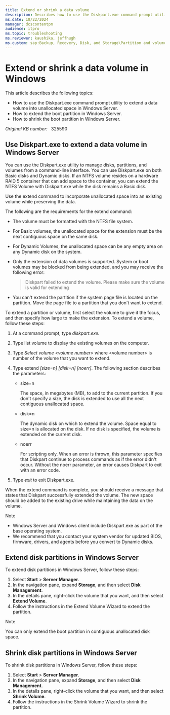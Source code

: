 ```yaml
---
title: Extend or shrink a data volume
description: Describes how to use the Diskpart.exe command prompt utility to extend a data volume in unallocated space. Also describes how to extend or shrink disk partitions.
ms.date: 10/22/2024
manager: dcscontentpm
audience: itpro
ms.topic: troubleshooting
ms.reviewer: kaushika, jeffhugh
ms.custom: sap:Backup, Recovery, Disk, and Storage\Partition and volume management , csstroubleshoot
---
```

# Extend or shrink a data volume in Windows

This article describes the following topics:

- How to use the Diskpart.exe command prompt utility to extend a data volume into unallocated space in Windows Server.
- How to extend the boot partition in Windows Server.
- How to shrink the boot partition in Windows Server.

_Original KB number:_ &nbsp; 325590

## Use Diskpart.exe to extend a data volume in Windows Server

You can use the Diskpart.exe utility to manage disks, partitions, and volumes from a command-line interface. You can use Diskpart.exe on both Basic disks and Dynamic disks. If an NTFS volume resides on a hardware RAID 5 container that can add space to the container, you can extend the NTFS Volume with Diskpart.exe while the disk remains a Basic disk.

Use the extend command to incorporate unallocated space into an existing volume while preserving the data.

The following are the requirements for the extend command:

- The volume must be formatted with the NTFS file system.
- For Basic volumes, the unallocated space for the extension must be the next contiguous space on the same disk.
- For Dynamic Volumes, the unallocated space can be any empty area on any Dynamic disk on the system.
- Only the extension of data volumes is supported. System or boot volumes may be blocked from being extended, and you may receive the following error:

    > Diskpart failed to extend the volume. Please make sure the volume is valid for extending

- You can't extend the partition if the system page file is located on the partition. Move the page file to a partition that you don't want to extend.

To extend a partition or volume, first select the volume to give it the focus, and then specify how large to make the extension. To extend a volume, follow these steps:

1. At a command prompt, type *diskpart.exe*.
2. Type list volume to display the existing volumes on the computer.
3. Type *Select volume \<volume number>* where \<volume number> is number of the volume that you want to extend.
4. Type extend *[size=n] [disk=n] [noerr]*. The following section describes the parameters:

    - size=n

        The space, in megabytes (MB), to add to the current partition. If you don't specify a size, the disk is extended to use all the next contiguous unallocated space.

    - disk=n

        The dynamic disk on which to extend the volume. Space equal to size=n is allocated on the disk. If no disk is specified, the volume is extended on the current disk.

    - noerr

        For scripting only. When an error is thrown, this parameter specifies that Diskpart continue to process commands as if the error didn't occur. Without the noerr parameter, an error causes Diskpart to exit with an error code.

5. Type *exit* to exit Diskpart.exe.

When the extend command is complete, you should receive a message that states that Diskpart successfully extended the volume. The new space should be added to the existing drive while maintaining the data on the volume.

> [!NOTE]
>
> - Windows Server and Windows client include Diskpart.exe as part of the base operating system.
> - We recommend that you contact your system vendor for updated BIOS, firmware, drivers, and agents before you convert to Dynamic disks.

## Extend disk partitions in Windows Server

To extend disk partitions in Windows Server, follow these steps:

1. Select **Start** > **Server Manager**.
2. In the navigation pane, expand **Storage**, and then select **Disk Management**.
3. In the details pane, right-click the volume that you want, and then select **Extend Volume**.
4. Follow the instructions in the Extend Volume Wizard to extend the partition.

> [!NOTE]
> You can only extend the boot partition in contiguous unallocated disk space.

## Shrink disk partitions in Windows Server

To shrink disk partitions in Windows Server, follow these steps:

1. Select **Start** > **Server Manager**.
2. In the navigation pane, expand **Storage**, and then select **Disk Management**.
3. In the details pane, right-click the volume that you want, and then select **Shrink Volume**.
4. Follow the instructions in the Shrink Volume Wizard to shrink the partition.
